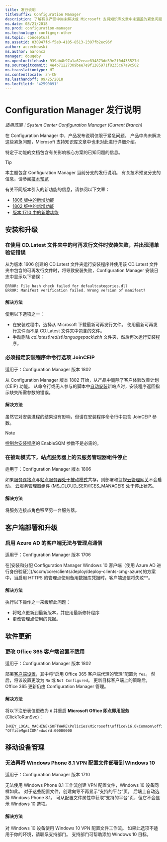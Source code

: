 ```yaml
---
title: 发行说明
titleSuffix: Configuration Manager
description: 了解有关产品中尚未解决或 Microsoft 支持知识库文章中未涵盖的紧急问题。
ms.date: 08/21/2018
ms.prod: configuration-manager
ms.technology: configmgr-other
ms.topic: conceptual
ms.assetid: 030947fd-f5e0-4185-8513-2397fb2ec96f
author: aczechowski
ms.author: aaroncz
manager: dougeby
ms.openlocfilehash: 939ab4b97a1a62eeae834873dd39e2f0d435527d
ms.sourcegitcommit: 4e4b71227309bee7e9f1285971f8235c67a9c502
ms.translationtype: HT
ms.contentlocale: zh-CN
ms.lasthandoff: 09/25/2018
ms.locfileid: "42590091"
---
```

# <a name="release-notes-for-configuration-manager"></a>Configuration Manager 发行说明

*适用范围：System Center Configuration Manager (Current Branch)*

在 Configuration Manager 中，产品发布说明仅限于紧急问题。 产品中尚未解决这些紧急问题，Microsoft 支持知识库文章中也未对此进行详细介绍。  

特定于功能的文档包含有关影响核心方案的已知问题的信息。  

> [!TIP]  
>  本主题包含 Configuration Manager 当前分支的发行说明。 有关技术预览分支的信息，请参阅[技术预览](/sccm/core/get-started/technical-preview)  

有关不同版本引入的新功能的信息，请参阅以下文章：
- [1806 版中的新增功能](/sccm/core/plan-design/changes/whats-new-in-version-1806)  
- [1802 版中的新增功能](/sccm/core/plan-design/changes/whats-new-in-version-1802)
- [版本 1710 中的新增功能](/sccm/core/plan-design/changes/whats-new-in-version-1710)



## <a name="setup-and-upgrade"></a>安装和升级  


### <a name="when-using-redistributable-files-from-the-cdlatest-folder-setup-fails-with-a-manifest-verification-error"></a>在使用 CD.Latest 文件夹中的可再发行文件时安装失败，并出现清单验证错误
<!-- 510080, 490569  -->

从为版本 1606 创建的 CD.Latest 文件夹运行安装程序并使用该 CD.Latest 文件夹中包含的可再发行文件时，将导致安装失败，Configuration Manager 安装日志中显示以下错误：

  `ERROR: File hash check failed for defaultcategories.dll`  
  `ERROR: Manifest verification failed. Wrong version of manifest?`

#### <a name="workaround"></a>解决方法
使用以下选项之一：
 - 在安装过程中，选择从 Microsoft 下载最新可再发行文件。 使用最新可再发行文件而不是 CD.Latest 文件夹中包含的文件。
 - 手动删除 *cd.latest\redist\languagepack\zhh* 文件夹，然后再次运行安装程序。


### <a name="setup-command-line-option-joinceip-must-be-specified"></a>必须指定安装程序命令行选项 JoinCEIP
<!--510806-->
适用于：Configuration Manager 版本 1802

从 Configuration Manager 版本 1802 开始，从产品中删除了客户体验改善计划 (CEIP) 功能。 从命令行或无人参与的脚本中[自动安装](/sccm/core/servers/deploy/install/command-line-options-for-setup)新站点时，安装程序返回指示缺失所需参数的错误。 

#### <a name="workaround"></a>解决方法
虽然它对安装进程的结果没有影响，但请在安装程序命令行中包含 JoinCEIP 参数。

 > [!Note]  
 > [控制台安装程序](/sccm/core/servers/deploy/install/install-consoles)的 EnableSQM 参数不是必需的。


### <a name="cloud-service-manager-component-stopped-on-site-server-in-passive-mode"></a>在被动模式下，站点服务器上的云服务管理器组件停止
<!--VSO 2858826, SCCMDocs issue 772-->
适用于：Configuration Manager 版本 1806

如果[服务连接点](/sccm/core/servers/deploy/configure/about-the-service-connection-point)与[站点服务器处于被动模式](/sccm/core/servers/deploy/configure/site-server-high-availability)共存，则部署和监视[云管理网关](/sccm/core/clients/manage/cmg/plan-cloud-management-gateway)不会启动。 云服务管理器组件 (MS_CLOUD_SERVICES_MANAGER) 处于停止状态。

#### <a name="workaround"></a>解决方法
将服务连接点角色移至另一台服务器。



<!-- ## Backup and recovery  -->


## <a name="client-deployment-and-upgrade"></a>客户端部署和升级

### <a name="azure-ad-enabled-clients-cant-communicate-with-management-point"></a>启用 Azure AD 的客户端无法与管理点通信
<!--501089-->
适用于：Configuration Manager 版本 1706
<!--also fixed in 1710 HFRU-->在[安装和分配 Configuration Manager Windows 10 客户端（使用 Azure AD 进行身份验证）](/sccm/core/clients/deploy/deploy-clients-cmg-azure)的方案中，当启用 HTTPS 的管理点使用备用数据库凭据时，客户端通信将失败**。 

#### <a name="workaround"></a>解决方法
执行以下操作之一来缓解此问题：
- 将站点更新到最新版本，并应用最新修补程序
- 更改管理点使用的凭据。


<!-- ## Operating system deployment  -->



## <a name="software-updates"></a>软件更新

### <a name="changing-office-365-client-setting-doesnt-apply"></a>更改 Office 365 客户端设置不适用 
<!--511551-->
适用于：Configuration Manager 版本 1802  

部署[客户端设置](/sccm/core/clients/deploy/about-client-settings#enable-management-of-the-office-365-client-agent)，其中将“启用 Office 365 客户端代理的管理”配置为 `Yes`。 然后，将该设置更改为 `No` 或 `Not Configured`。 更新目标客户端上的策略后，Office 365 更新仍由 Configuration Manager 管理。 

#### <a name="workaround"></a>解决方法
将以下注册表值更改为 `0` 并重启 **Microsoft Office 即点即用服务** (ClickToRunSvc)：

```
[HKEY_LOCAL_MACHINE\SOFTWARE\Policies\Microsoft\office\16.0\Common\officeupdate]
"OfficeMgmtCOM"=dword:00000000
```



## <a name="mobile-device-management"></a>移动设备管理  

### <a name="you-can-no-longer-deploy-windows-phone-81-vpn-profiles-to-windows-10"></a>无法再将 Windows Phone 8.1 VPN 配置文件部署到 Windows 10
<!-- 503274  -->
适用于：Configuration Manager 版本 1710

无法使用 Windows Phone 8.1 工作流创建 VPN 配置文件，Windows 10 设备同样如此。 对于这些配置文件，创建向导不再显示“支持的平台”页。 后端上自动选择 Windows Phone 8.1。 可从配置文件属性中获取“支持的平台”页，但它不会显示 Windows 10 选项。

#### <a name="workaround"></a>解决方法
 对 Windows 10 设备使用 Windows 10 VPN 配置文件工作流。 如果此选项不适用于你的环境，请联系支持部门。 支持部门可帮助添加 Windows 10 目标。



<!-- ## Reports and monitoring    -->
<!-- ## Conditional access   -->
<!-- ## Endpoint Protection -->
